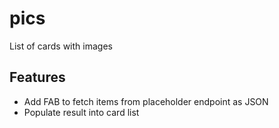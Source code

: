 # pics

List of cards with images

## Features

- Add FAB to fetch items from placeholder endpoint as JSON
- Populate result into card list
